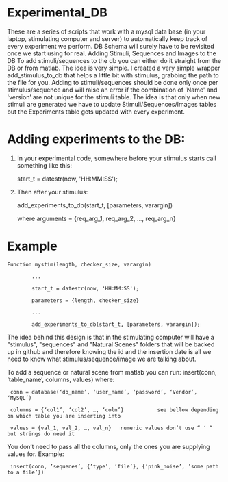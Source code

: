 # Experimental_DB
These are a series of scripts that work with a mysql data base (in your laptop, stimulating computer and server) to automatically keep track of every experiment we perform. DB Schema will surely have to be revisited once we start using for real.
Adding Stimuli, Sequences and Images to the DB
To add stimuli/sequences to the db you can either do it straight from the DB or from matlab. The idea is very simple. I created a very simple wrapper   add_stimulus_to_db that helps a little bit with stimulus, grabbing the path to the file for you. Adding to stimuli/sequences should be done only once per stimulus/sequence and will raise an error if the combination of ‘Name' and 'version’ are not unique for the stimuli table.
The idea is that only when new stimuli are generated we have to update Stimuli/Sequences/Images tables but the Experiments table gets updated with every experiment.

# Adding experiments to the DB:
1. In your experimental code, somewhere before your stimulus starts call something like this:

     start_t = datestr(now, 'HH:MM:SS');
     
2. Then after your stimulus:

    add_experiments_to_db(start_t, [parameters, varargin])
    
      
    where arguments = {req_arg_1, req_arg_2, ..., req_arg_n}
    
# Example
    
    Function mystim(length, checker_size, varargin)
    
            ...
    
            start_t = datestr(now, 'HH:MM:SS');
    
            parameters = {length, checker_size}
    
            ...
    
            add_experiments_to_db(start_t, [parameters, varargin]);  

The idea behind this design is that in the stimulating computer will have a "stimulus", "sequences" and "Natural Scenes" folders
that will be backed up in github and therefore knowing the id and the insertion date is all we need to know what 
stimulus/sequence/image we are talking about.

To add a sequence or natural scene from matlab you can run:
insert(conn, ‘table_name’, columns, values)
where:

     conn = database(‘db_name’, ‘user_name’, ‘password’, ‘Vendor’, ‘MySQL’)

     columns = {‘col1’, ‘col2’, …, ‘coln’}           see bellow depending on which table you are inserting into

     values = {val_1, val_2, …, val_n}   numeric values don’t use “ ‘ “ but strings do need it

You don’t need to pass all the columns, only the ones you are supplying values for.
Example:

     insert(conn, ’sequenes’, {’type’, ‘file’}, {‘pink_noise’, ’some path to a file’}) 
